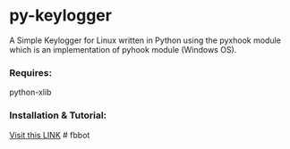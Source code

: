 # py-keylogger
A Simple Keylogger for Linux  written in Python using the pyxhook module which is an implementation of pyhook module (Windows OS). 

<h3>Requires:</h3> 
python-xlib

<h3>Installation & Tutorial:</h3><a href="http://www.techinfected.net/2015/10/how-to-make-simple-basic-keylogger-in-python-for-linux.html">Visit this LINK</a>
# fbbot
